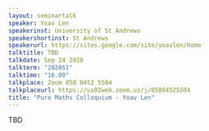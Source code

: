 ```yaml
---
layout: seminartalk
speaker: Yoav Len
speakerinst: University of St Andrews
speakershortinst: St Andrews
speakerurl: https://sites.google.com/site/yoavlen/home
talktitle: TBD
talkdate: Sep 24 2020
talkterm: "2020S1"
talktime: "16.00"
talkplace: Zoom 858 0452 5504
talkplaceurl: https://us02web.zoom.us/j/85804525504
title: "Pure Maths Colloquium - Yoav Len"
---
```


 TBD
